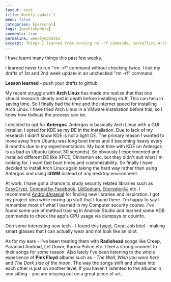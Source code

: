 ```yaml
---
layout: post
title: Weekly update 1
menu: false
categories: [personal]
tags: [weeklyUpdate]
comments: true
permalink: weeklyUpdate1
excerpt: Things I learned from running rm -rf commands, installing Arch Linux, stuff at work and Pink Floyd.
--- 
```


I have learnt many things this past few weeks. 

I learned never to run "rm -rf" command without checking twice. I lost my drafts of 1st and 2nd week update in an unchecked "rm -rf" command. 

**Lesson learned** - push your drafts to github. 

My recent struggle with **Arch Linux** has made me realize that that one should research clearly and in depth before installing stuff. This can help in saving time. So I finally had the time and the internet speed for installing Arch Linux. I have tried Arch Linux in a VMware installation before this, so I knew how tedious the process can be. 

I decided to opt for **Antergos**. Antergos is basically Arch Linux with a GUI installer. I opted for KDE as my DE in the installation. Due to lack of my research I didn't know KDE is not a light DE. The primary reason I wanted to move away from Ubuntu was long boot times and it becoming heavy every 6 months due to my experimentations. My boot time with KDE on Antergos is as bad as Ubuntu (about 30 seconds). So obvously I experimented and installed different DE like XFCE, Cinnamon etc. but they didn't suit what I'm looking for. I want fast boot times and customizability. So finally I have decided to install Arch Linux again taking the hard way rather than using Antergos and using **i3WM** instead of any desktop environment. 

At work, I have got a chance to study security related libraries such as [EasyCrypt](https://github.com/ryan652/EasyCrypt), [Conceal by Facebook](https://github.com/facebook/conceal), [LibSodium](https://github.com/jedisct1/libsodium), [Encryptor4J](https://github.com/martinwithaar/Encryptor4j) etc. I recommend [AndroidArsenal](http://android-arsenal.com/) for finding new libraries and inspiration. I got my project idea while mixing up stuff that I found there. I'm happy to say I remember most of what I learned in my Computer security course. I've found some use of method tracing in Android Studio and learned some ADB commands to check the app's CPU usage via dumpsys or cpuinfo.
 
Ooh some interesting new tech - I found this [tweet](https://twitter.com/verge/status/960498295843053568?lang=en). Great Job Intel - making smart glasses that I can actually wear and not look like an idiot.

As for my ears - I've been treating them with **Radiohead** songs like Creep, Paranoid Android, Let Down, Karma Police etc. I feel a strong connect to their songs for some reason. Also lately I've been listening to the whole experience of **Pink Floyd** albums such as - *The Wall*, *Wish you were here* and *The Dark side of the moon*. The way the songs shift and phase into each other is just on another level. If you haven't listented to the albums in one sitting - you are missing out on a great piece of art. 
